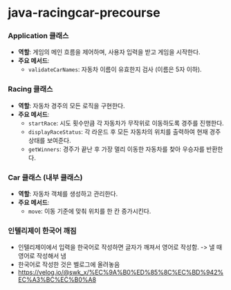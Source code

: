 # java-racingcar-precourse

### Application 클래스
- **역할**: 게임의 메인 흐름을 제어하며, 사용자 입력을 받고 게임을 시작한다.
- **주요 메서드**:
    - `validateCarNames`: 자동차 이름이 유효한지 검사 (이름은 5자 이하).

### Racing 클래스
- **역할**: 자동차 경주의 모든 로직을 구현한다.
- **주요 메서드**:
    - `startRace`: 시도 횟수만큼 각 자동차가 무작위로 이동하도록 경주를 진행한다.
    - `displayRaceStatus`: 각 라운드 후 모든 자동차의 위치를 출력하여 현재 경주 상태를 보여준다.
    - `getWinners`: 경주가 끝난 후 가장 멀리 이동한 자동차를 찾아 우승자를 반환한다.

### Car 클래스 (내부 클래스)
- **역할**: 자동차 객체를 생성하고 관리한다.
- **주요 메서드**:
    - `move`: 이동 기준에 맞춰 위치를 한 칸 증가시킨다.

### 인텔리제이 한국어 깨짐
- 인텔리제이에서 입력을 한국어로 작성하면 글자가 깨져서 영어로 작성함. -> 낼 때 영어로 작성해서 냄
- 한국어로 작성한 것은 벨로그에 올려놓음
- https://velog.io/@swk_x/%EC%9A%B0%ED%85%8C%EC%BD%942%EC%A3%BC%EC%B0%A8
